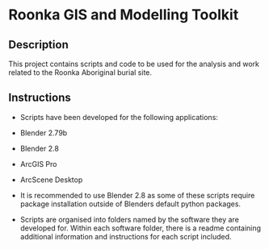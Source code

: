 # Roonka GIS and Modelling Toolkit 

## Description

This project contains scripts and code to be used for the analysis and work related to the Roonka Aboriginal burial site.

## Instructions

* Scripts have been developed for the following applications:
* Blender 2.79b
* Blender 2.8
* ArcGIS Pro
* ArcScene Desktop

* It is recommended to use Blender 2.8 as some of these scripts require package installation outside of Blenders default python packages.
* Scripts are organised into folders named by the software they are developed for. Within each software folder, there is a readme containing additional information and instructions for each script included.
